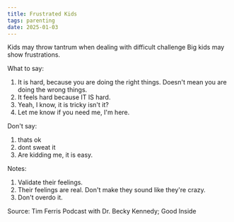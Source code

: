 ```yaml
---
title: Frustrated Kids
tags: parenting
date: 2025-01-03
---
```

Kids may throw tantrum when dealing with difficult challenge
Big kids may show frustrations.

What to say:
1. It is hard, because you are doing the right things. Doesn't mean you are doing the wrong things. 
2. It feels hard because IT IS hard. 
3. Yeah, I know, it is tricky isn't it? 
4. Let me know if you need me, I'm here. 

Don't say:
1. thats ok
2. dont sweat it 
3. Are kidding me, it is easy. 

Notes: 
1. Validate their feelings.
2. Their feelings are real. Don't make they sound like they're crazy. 
4. Don't overdo it. 


Source: Tim Ferris Podcast with Dr. Becky Kennedy; Good Inside 

